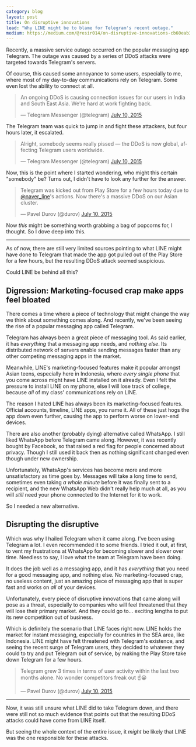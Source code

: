 ```yaml
---
category: blog
layout: post
title: On disruptive innovations
lead: "Why LINE might be to blame for Telegram's recent outage."
medium: https://medium.com/@resir014/on-disruptive-innovations-cb60eab3b4a6
---
```


Recently, a massive service outage occurred on the popular messaging app Telegram. The outage was caused by a series of DDoS attacks were targeted towards Telegram's servers.

Of course, this caused some annoyance to some users, especially to me, where most of my day-to-day communications rely on Telegram. Some even lost the ability to connect at all.

<blockquote class="twitter-tweet" lang="en"><p lang="en" dir="ltr">An ongoing DDoS is causing connection issues for our users in India and South East Asia. We&#39;re hard at work fighting back.</p>&mdash; Telegram Messenger (@telegram) <a href="https://twitter.com/telegram/status/619451363559350272">July 10, 2015</a></blockquote>

The Telegram team was quick to jump in and fight these attackers, but four hours later, it escalated.

<blockquote class="twitter-tweet" lang="en"><p lang="en" dir="ltr">Alright, somebody seems really pissed — the DDoS is now global, affecting Telegram users worldwide.</p>&mdash; Telegram Messenger (@telegram) <a href="https://twitter.com/telegram/status/619515927353278464">July 10, 2015</a></blockquote>

Now, this is the point where I started wondering, who might this certain "somebody" be? Turns out, I didn't have to look any further for the answer.

<blockquote class="twitter-tweet" lang="en"><p lang="en" dir="ltr">Telegram was kicked out from Play Store for a few hours today due to <a href="https://twitter.com/NAVER_LINE">@naver_line</a>&#39;s actions. Now there&#39;s a massive DDoS on our Asian cluster.</p>&mdash; Pavel Durov (@durov) <a href="https://twitter.com/durov/status/619486763032182784">July 10, 2015</a></blockquote>

Now *this* might be something worth grabbing a bag of popcorns for, I thought. So I dove deep into this.

---

As of now, there are still very limited sources pointing to what LINE might have done to Telegram that made the app got pulled out of the Play Store for a few hours, but the resulting DDoS attack seemed suspicious.

Could LINE be behind all this?

## Digression: Marketing-focused crap make apps feel bloated

There comes a time where a piece of technology that might change the way we think about something comes along. And recently, we've been seeing the rise of a popular messaging app called Telegram.

Telegram has always been a great piece of messaging tool. As said earlier, it has *everything* that a messaging app needs, and *nothing else*. Its distributed network of servers enable sending messages faster than any other competing messaging apps in the market.

Meanwhile, LINE's marketing-focused features make it popular amongst Asian teens, especially here in Indonesia, where *every single phone* that you come across might have LINE installed on it already. Even I felt the pressure to install LINE on my phone, else I will lose track of college, because *all* of my class' communications rely on LINE.

The reason I hated LINE has always been its marketing-focused features. Official accounts, timeline, LINE apps, you name it. All of these just hogs the app down even further, causing the app to perform worse on lower-end devices.

There are also another (probably dying) alternative called WhatsApp. I still liked WhatsApp before Telegram came along. However, it was recently bought by Facebook, so that raised a red flag for people concerned about privacy. Though I still used it back then as nothing significant changed even though under new ownership.

Unfortunately, WhatsApp's services has become more and more unsatisfactory as time goes by. Messages will take a long time to send, sometimes even taking *a whole minute* before it was finally sent to a recipient, and the new WhatsApp Web didn't really help much at all, as you will *still* need your phone connected to the Internet for it to work.

So I needed a new alternative.

## Disrupting the disruptive

Which was why I hailed Telegram when it came along. I've been using Telegram a lot. I even recommended it to some friends. I tried it out, at first, to vent my frustrations at WhatsApp for becoming slower and slower over time. Needless to say, I love what the team at Telegram have been doing.

It does the job well as a messaging app, and it has *everything* that you need for a good messaging app, and nothing else. No marketing-focused crap, no useless content, just an amazing piece of messaging app that is super fast and works on *all* of your devices.

Unfortunately, every piece of disruptive innovations that came along will pose as a threat, especially to companies who will feel threatened that they will lose their primary market. And they could go to... exciting lengths to put its new competition out of business.

Which is definitely the scenario that LINE faces right now. LINE holds the market for instant messaging, especially for countries in the SEA area, like Indonesia. LINE might have felt threatened with Telegram's existence, and seeing the recent surge of Telegram users, they decided to whatever they could to try and put Telegram out of service, by making the Play Store take down Telegram for a few hours.

<blockquote class="twitter-tweet" lang="en"><p lang="en" dir="ltr">Telegram grew 3 times in terms of user activity within the last two months alone. No wonder competitors freak out ☝️😀</p>&mdash; Pavel Durov (@durov) <a href="https://twitter.com/durov/status/619501642199793665">July 10, 2015</a></blockquote>

---

Now, it was still unsure what LINE did to take Telegram down, and there were still not so much evidence that points out that the resulting DDoS attacks could have come from LINE itself.

But seeing the whole context of the entire issue, it *might* be likely that LINE was the one responsible for these attacks.
